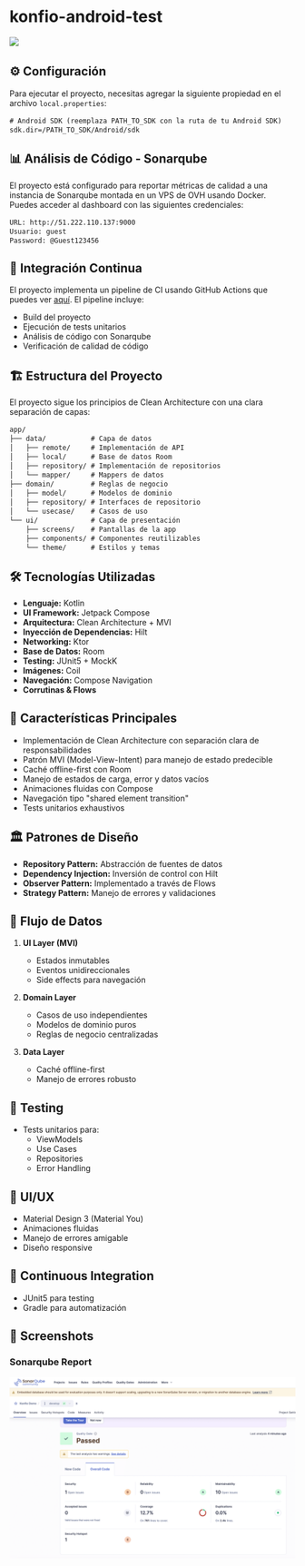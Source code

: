 # konfio-android-test

<img src="https://github.com/devjorgecastro/konfio-android-test/blob/develop/repo-assets/konfio-demo.gif?raw=true" width="200">

## ⚙️ Configuración

Para ejecutar el proyecto, necesitas agregar la siguiente propiedad en el archivo `local.properties`:

```properties
# Android SDK (reemplaza PATH_TO_SDK con la ruta de tu Android SDK)
sdk.dir=/PATH_TO_SDK/Android/sdk
```

## 📊 Análisis de Código - Sonarqube

El proyecto está configurado para reportar métricas de calidad a una instancia de Sonarqube montada en un VPS de OVH usando Docker. Puedes acceder al dashboard con las siguientes credenciales:

```properties
URL: http://51.222.110.137:9000
Usuario: guest
Password: @Guest123456
```

## 🔄 Integración Continua

El proyecto implementa un pipeline de CI usando GitHub Actions que puedes ver [aquí](https://github.com/devjorgecastro/konfio-android-test/actions). El pipeline incluye:
- Build del proyecto
- Ejecución de tests unitarios
- Análisis de código con Sonarqube
- Verificación de calidad de código

## 🏗️ Estructura del Proyecto

El proyecto sigue los principios de Clean Architecture con una clara separación de capas:

```
app/
├── data/           # Capa de datos
│   ├── remote/     # Implementación de API
│   ├── local/      # Base de datos Room
│   ├── repository/ # Implementación de repositorios
│   └── mapper/     # Mappers de datos
├── domain/         # Reglas de negocio
│   ├── model/      # Modelos de dominio
│   ├── repository/ # Interfaces de repositorio
│   └── usecase/    # Casos de uso
└── ui/             # Capa de presentación
    ├── screens/    # Pantallas de la app
    ├── components/ # Componentes reutilizables
    └── theme/      # Estilos y temas
```

## 🛠️ Tecnologías Utilizadas

- **Lenguaje:** Kotlin
- **UI Framework:** Jetpack Compose
- **Arquitectura:** Clean Architecture + MVI
- **Inyección de Dependencias:** Hilt
- **Networking:** Ktor
- **Base de Datos:** Room
- **Testing:** JUnit5 + MockK
- **Imágenes:** Coil
- **Navegación:** Compose Navigation
- **Corrutinas & Flows**

## 📱 Características Principales

- Implementación de Clean Architecture con separación clara de responsabilidades
- Patrón MVI (Model-View-Intent) para manejo de estado predecible
- Caché offline-first con Room
- Manejo de estados de carga, error y datos vacíos
- Animaciones fluidas con Compose
- Navegación tipo "shared element transition"
- Tests unitarios exhaustivos

## 🏛️ Patrones de Diseño

- **Repository Pattern:** Abstracción de fuentes de datos
- **Dependency Injection:** Inversión de control con Hilt
- **Observer Pattern:** Implementado a través de Flows
- **Strategy Pattern:** Manejo de errores y validaciones

## 🔄 Flujo de Datos

1. **UI Layer (MVI)**
   - Estados inmutables
   - Eventos unidireccionales
   - Side effects para navegación

2. **Domain Layer**
   - Casos de uso independientes
   - Modelos de dominio puros
   - Reglas de negocio centralizadas

3. **Data Layer**
   - Caché offline-first
   - Manejo de errores robusto

## 🧪 Testing

- Tests unitarios para:
  - ViewModels
  - Use Cases
  - Repositories
  - Error Handling

## 🎨 UI/UX

- Material Design 3 (Material You)
- Animaciones fluidas
- Manejo de errores amigable
- Diseño responsive

## 🔄 Continuous Integration
- JUnit5 para testing
- Gradle para automatización

## 📱 Screenshots

### Sonarqube Report
<img src="https://github.com/devjorgecastro/konfio-android-test/blob/develop/repo-assets/sonarqube-report.png?raw=true" width="700">


